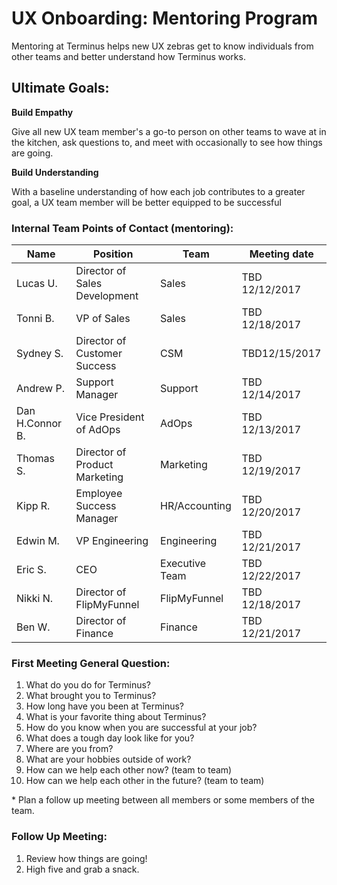 # UX Onboarding: Mentoring Program

Mentoring at Terminus helps new UX zebras get to know individuals from other teams and better understand how Terminus works.

## Ultimate Goals:

**Build Empathy**

Give all new UX team member&#39;s a go-to person on other teams to wave at in the kitchen, ask questions to, and meet with occasionally to see how things are going.

**Build Understanding**

With a baseline understanding of how each job contributes to a greater goal, a UX team member will be better equipped to be successful

### Internal Team Points of Contact (mentoring):

| **Name** | **Position** | **Team** | **Meeting date** |
| --- | --- | --- | --- |
| Lucas U. | Director of Sales Development | Sales | TBD 12/12/2017 |
| Tonni B. | VP of Sales | Sales | TBD 12/18/2017 |
| Sydney S. | Director of Customer Success | CSM | TBD12/15/2017 |
| Andrew P. | Support Manager | Support | TBD 12/14/2017 |
| Dan H.Connor B. | Vice President of AdOps | AdOps | TBD 12/13/2017 |
| Thomas S. | Director of Product Marketing | Marketing | TBD 12/19/2017 |
| Kipp R. | Employee Success Manager | HR/Accounting | TBD 12/20/2017 |
| Edwin M. | VP Engineering | Engineering | TBD 12/21/2017 |
| Eric S. | CEO | Executive Team | TBD 12/22/2017 |
| Nikki N. | Director of FlipMyFunnel | FlipMyFunnel | TBD 12/18/2017 |
| Ben W. | Director of Finance | Finance | TBD 12/21/2017 |

### First Meeting General Question:

1. What do you do for Terminus?
2. What brought you to Terminus?
3. How long have you been at Terminus?
4. What is your favorite thing about Terminus?
5. How do you know when you are successful at your job?
6. What does a tough day look like for you?
7. Where are you from?
8. What are your hobbies outside of work?
9. How can we help each other now? (team to team)
10. How can we help each other in the future? (team to team)

\* Plan a follow up meeting between all members or some members of the team.

### Follow Up Meeting:

1. Review how things are going!
2. High five and grab a snack.
